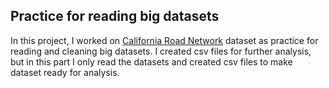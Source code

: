 ## Practice for reading big datasets

In this project, I worked on [California Road Network](https://www.cs.utah.edu/~lifeifei/SpatialDataset.htm) dataset as practice for reading and cleaning big datasets. I created csv files for further analysis, but in this part I only read the datasets and created csv files to make dataset ready for analysis.
